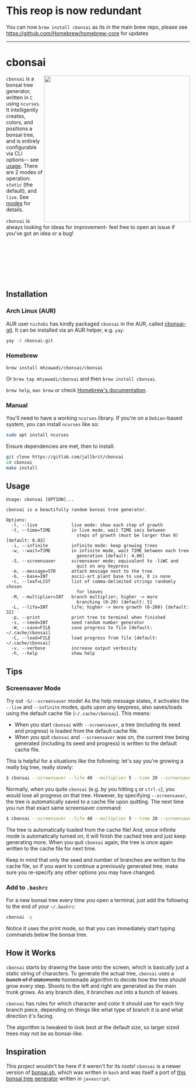 # This reop is now redundant

You can now `brew install cbonsai` as its in the main brew repo, please see https://github.com/Homebrew/homebrew-core for updates

---

# cbonsai

<img src="https://i.imgur.com/rnqJx3P.gif" align="right" width="400px">

`cbonsai` is a bonsai tree generator, written in `C` using `ncurses`. It intelligently creates, colors, and positions a bonsai tree, and is entirely configurable via CLI options-- see [usage](#usage). There are 2 modes of operation: `static` (the default), and `live`. See [modes](#modes) for details.

`cbonsai` is always looking for ideas for improvement- feel free to open an issue if you've got an idea or a bug!

<br>
<br>
<br>
<br>
<br>
<br>

## Installation

### Arch Linux (AUR)

AUR user `nichobi` has kindly packaged `cbonsai` in the AUR, called [cbonsai-git](https://aur.archlinux.org/packages/cbonsai-git). It can be installed via an AUR helper, e.g. `yay`:

```bash
yay -S cbonsai-git
```

### Homebrew

`brew install mhzawadi/cbonsai/cbonsai`

Or `brew tap mhzawadi/cbonsai` and then `brew install cbonsai`.

`brew help`, `man brew` or check [Homebrew's documentation](https://docs.brew.sh).

### Manual

You'll need to have a working `ncurses` library. If you're on a `Debian`-based system, you can install `ncurses` like so:

```bash
sudo apt install ncurses
```

Ensure dependencies are met, then to install:

```bash
git clone https://gitlab.com/jallbrit/cbonsai
cd cbonsai
make install
```

## Usage

```
Usage: cbonsai [OPTION]...

cbonsai is a beautifully random bonsai tree generator.

Options:
  -l, --live             live mode: show each step of growth
  -t, --time=TIME        in live mode, wait TIME secs between
                           steps of growth (must be larger than 0) [default: 0.03]
  -i, --infinite         infinite mode: keep growing trees
  -w, --wait=TIME        in infinite mode, wait TIME between each tree
                           generation [default: 4.00]
  -S, --screensaver      screensaver mode; equivalent to -liWC and
                           quit on any keypress
  -m, --message=STR      attach message next to the tree
  -b, --base=INT         ascii-art plant base to use, 0 is none
  -c, --leaf=LIST        list of comma-delimited strings randomly chosen
                           for leaves
  -M, --multiplier=INT   branch multiplier; higher -> more
                           branching (0-20) [default: 5]
  -L, --life=INT         life; higher -> more growth (0-200) [default: 32]
  -p, --print            print tree to terminal when finished
  -s, --seed=INT         seed random number generator
  -W, --save=FILE        save progress to file [default: ~/.cache/cbonsai]
  -C, --load=FILE        load progress from file [default: ~/.cache/cbonsai]
  -v, --verbose          increase output verbosity
  -h, --help             show help

```

## Tips

### Screensaver Mode

Try out `-S/--screensaver` mode! As the help message states, it activates the `--live` and `--infinite` modes, quits upon any keypress, also saves/loads using the default cache file (`~/.cache/cbonsai`). This means:

* When you start `cbonsai` with `--screensaver`, a tree (including its seed and progress) is loaded from the default cache file.
* When you quit `cbonsai` and `--screensaver` was on, the current tree being generated (including its seed and progress) is written to the default cache file.

This is helpful for a situations like the following: let's say you're growing a really big tree, really slowly:

```bash
$ cbonsai --screensaver --life 40 --multiplier 5 --time 20 --screensaver
```

Normally, when you quite `cbonsai` (e.g. by you hitting `q` or `ctrl-c`), you would lose all progress on that tree. However, by specifying `--screensaver`, the tree is automatically saved to a cache file upon quitting. The next time you run that exact same screensaver command:

```bash
$ cbonsai --screensaver --life 40 --multiplier 5 --time 20 --screensaver
```

The tree is automatically loaded from the cache file! And, since infinite mode is automatically turned on, it will finish the cached tree and just keep generating more. When you quit `cbonsai` again, the tree is once again written to the cache file for next time.

Keep in mind that only the seed and number of branches are written to the cache file, so if you want to continue a previously generated tree, make sure you re-specify any other options you may have changed.

### Add to `.bashrc`

For a new bonsai tree every time you open a terminal, just add the following to the end of your `~/.bashrc`:

```bash
cbonsai -p
```

Notice it uses the print mode, so that you can immediately start typing commands below the bonsai tree.

## How it Works

`cbonsai` starts by drawing the base onto the screen, which is basically just a static string of characters. To generate the actual tree, `cbonsai` uses a ~~bunch of if statements~~ homemade algorithm to decide how the tree should grow every step. Shoots to the left and right are generated as the main trunk grows. As any branch dies, it branches out into a bunch of leaves.

`cbonsai` has rules for which character and color it should use for each tiny branch piece, depending on things like what type of branch it is and what direction it's facing.

The algorithm is tweaked to look best at the default size, so larger sized trees may not be as bonsai-like.

## Inspiration

This project wouldn't be here if it weren't for its *roots*! `cbonsai` is a newer version of  [bonsai.sh](https://gitlab.com/jallbrit/bonsai.sh), which was written in `bash` and was itself a port of [this bonsai tree generator](https://avelican.github.io/bonsai/) written in `javascript`.
